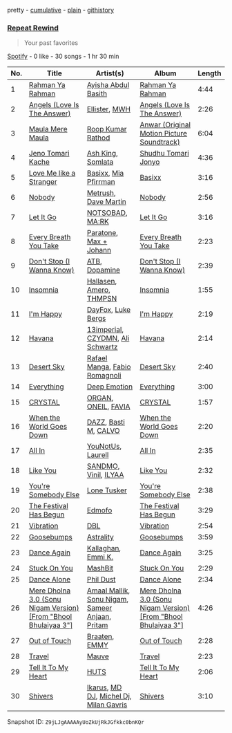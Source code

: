 pretty - [cumulative](/playlists/cumulative/37i9dQZF1EpSWsemYCkpY3.md) - [plain](/playlists/plain/37i9dQZF1EpSWsemYCkpY3) - [githistory](https://github.githistory.xyz/mdn522/spotify-playlist-archive/blob/main/playlists/plain/37i9dQZF1EpSWsemYCkpY3)

### [Repeat Rewind](https://open.spotify.com/playlist/37i9dQZF1EpSWsemYCkpY3)

> Your past favorites

[Spotify](https://open.spotify.com/user/spotify) - 0 like - 30 songs - 1 hr 30 min

| No. | Title | Artist(s) | Album | Length |
|---|---|---|---|---|
| 1 | [Rahman Ya Rahman](https://open.spotify.com/track/1Zji4w966xwywpQnFk2Snw) | [Ayisha Abdul Basith](https://open.spotify.com/artist/0WOxobTbkBGUnYzwgUgjDk) | [Rahman Ya Rahman](https://open.spotify.com/album/6AE2BDkFq7Db6cqdwqIMeH) | 4:44 |
| 2 | [Angels \(Love Is The Answer\)](https://open.spotify.com/track/0quVbzPwHvKWDSYM4hgusK) | [Ellister](https://open.spotify.com/artist/0mMd8Kof3AjcIvVPHP4vuj), [MWH](https://open.spotify.com/artist/1F5EgTwaHXl5PgfZaqdD7l) | [Angels \(Love Is The Answer\)](https://open.spotify.com/album/2oCnSPPVSKnCUVOvW1TUNz) | 2:26 |
| 3 | [Maula Mere Maula](https://open.spotify.com/track/5KNuHsIeFtD0oukst77hBi) | [Roop Kumar Rathod](https://open.spotify.com/artist/03SZmfKAgYRQKUwy0EoJUa) | [Anwar \(Original Motion Picture Soundtrack\)](https://open.spotify.com/album/3MTyvN8DogBzkLz8ThUKuc) | 6:04 |
| 4 | [Jeno Tomari Kache](https://open.spotify.com/track/6iMgrj9v5byFgbl9pyinpF) | [Ash King](https://open.spotify.com/artist/1cfG7UM0OD4O1II1nd15Qo), [Somlata](https://open.spotify.com/artist/2xMZqRbIbvfnDxZmcdq9rN) | [Shudhu Tomari Jonyo](https://open.spotify.com/album/2GICr5p81pM3Z0T9BJFb1o) | 4:36 |
| 5 | [Love Me like a Stranger](https://open.spotify.com/track/0SZ63NLmC3cyegFBimla6X) | [Basixx](https://open.spotify.com/artist/3yoJOUgWeJEC81UoZhYIdd), [Mia Pfirrman](https://open.spotify.com/artist/1J41DPq09UJRlSdeGDRKiH) | [Basixx](https://open.spotify.com/album/4BHQaaFUwHeLB7T9A2dNiJ) | 3:16 |
| 6 | [Nobody](https://open.spotify.com/track/5J4zGh1mXWvb6zyqcq1bJV) | [Metrush](https://open.spotify.com/artist/1vj2R6AWl8rj1na7VCkQK4), [Dave Martin](https://open.spotify.com/artist/0ED1qOqe8QHtjQfCSpM1y2) | [Nobody](https://open.spotify.com/album/4dLQ1fXaJsagk6dbGI0CKT) | 2:56 |
| 7 | [Let It Go](https://open.spotify.com/track/4madkqL1bB8rweDVBG8FvR) | [NOTSOBAD](https://open.spotify.com/artist/2aLLYZ0sdqweMEPFUyYIXJ), [MA:RK](https://open.spotify.com/artist/7nq7r3on1FX8ztpwOHqHbF) | [Let It Go](https://open.spotify.com/album/09dgBTVSMR7V1WUpvUsRfK) | 3:16 |
| 8 | [Every Breath You Take](https://open.spotify.com/track/16Q2JFTpFE8Exmv3d3qvDG) | [Paratone](https://open.spotify.com/artist/0ClVe54tk9xP1FBVdFWnWi), [Max + Johann](https://open.spotify.com/artist/7tUuueEA6DzbvvHmDy79Ow) | [Every Breath You Take](https://open.spotify.com/album/6aNJ0M7ssNkJUMRIfyclAb) | 2:23 |
| 9 | [Don't Stop \(I Wanna Know\)](https://open.spotify.com/track/0GaelwSoQDKjwoE16jxwNo) | [ATB](https://open.spotify.com/artist/7jZM5w05mGhw6wTB1okhD9), [Dopamine](https://open.spotify.com/artist/3Edve4VIATi0OZngclQlkN) | [Don't Stop \(I Wanna Know\)](https://open.spotify.com/album/0CjeKexsHa6yFv7X43qJ4d) | 2:39 |
| 10 | [Insomnia](https://open.spotify.com/track/173vZ2AtztHB2tgKzda2C0) | [Hallasen](https://open.spotify.com/artist/0stEc1T1y9bWD4BKxyqd1C), [Amero](https://open.spotify.com/artist/6y98wK2RN9CyNuuN1l2icf), [THMPSN](https://open.spotify.com/artist/4RguKaIgVQ9Iep7mYAJ6J4) | [Insomnia](https://open.spotify.com/album/7gOTIsaYLHq5inY3ZJhy9H) | 1:55 |
| 11 | [I'm Happy](https://open.spotify.com/track/2NRrO0OHLGpLVytOXsxTHe) | [DayFox](https://open.spotify.com/artist/1bUb2RStB8TX4RZJLahmDl), [Luke Bergs](https://open.spotify.com/artist/4gfRhc3a0g181DzQcbw6tG) | [I'm Happy](https://open.spotify.com/album/2PZWvin46Zv5dSsKHzcM0c) | 2:19 |
| 12 | [Havana](https://open.spotify.com/track/6MaD08mnNnOP8QxwPHKWSI) | [13imperial](https://open.spotify.com/artist/0R99aKcgtnuGUsjQOIHL9h), [CZYDMN](https://open.spotify.com/artist/76roFS1ItfO3yKI6L0o35T), [Ali Schwartz](https://open.spotify.com/artist/3CXu2xqQnt5Ey4vyWuiuFk) | [Havana](https://open.spotify.com/album/5Hy2rVdn3kupJJEE6eP9eg) | 2:14 |
| 13 | [Desert Sky](https://open.spotify.com/track/1PJr7TqBezv2Zk5IjgioPA) | [Rafael Manga](https://open.spotify.com/artist/0mRdipul8VkKbjWCEQNsUY), [Fabio Romagnoli](https://open.spotify.com/artist/1pE81RAjwazo2DIBD9KWoI) | [Desert Sky](https://open.spotify.com/album/7ss0579GUFtC0PfPhA0R13) | 2:40 |
| 14 | [Everything](https://open.spotify.com/track/2jTb27ORGUVTBJqLRNp8h9) | [Deep Emotion](https://open.spotify.com/artist/7b94cJ9Zrt1O5MXXsbmvLe) | [Everything](https://open.spotify.com/album/25V6A0xYnCJWppZMjZsXwc) | 3:00 |
| 15 | [CRYSTAL](https://open.spotify.com/track/7CK0HdGScjtw1ttiOSpiPL) | [ORGAN](https://open.spotify.com/artist/1YKl8e8MJE5TK28LC4UyC6), [ONEIL](https://open.spotify.com/artist/7kzcAiYqxBV5J25vTYeOxA), [FAVIA](https://open.spotify.com/artist/1FTXwgjHR8LAr13cnjWp7m) | [CRYSTAL](https://open.spotify.com/album/111cbSzL1xUJdHxSndTbKZ) | 1:57 |
| 16 | [When the World Goes Down](https://open.spotify.com/track/2wdliQR8SVldZoz4AqcMEW) | [DAZZ](https://open.spotify.com/artist/67hggymbjwkuVTf7qrZanz), [Basti M](https://open.spotify.com/artist/11qAAJhhilyPUCysMmCVRA), [CALVO](https://open.spotify.com/artist/3E61SnNA9oqKP7hI0K3vZv) | [When the World Goes Down](https://open.spotify.com/album/292siQAiAHL4R8WUwbwOR7) | 2:20 |
| 17 | [All In](https://open.spotify.com/track/7qog6LJrOFEyELxP00x2lc) | [YouNotUs](https://open.spotify.com/artist/67ghKnycRX6VM1xfqJSMlH), [Laurell](https://open.spotify.com/artist/69Pm1OWlxk1tbYphlkcKHR) | [All In](https://open.spotify.com/album/67VEaL9NMeOlIxz6V2vMvl) | 2:35 |
| 18 | [Like You](https://open.spotify.com/track/6t5bcrRnbXfmkQBy1wbM2F) | [SANDMO](https://open.spotify.com/artist/6s4D1tHXN2nIoywKMPR8UF), [Vinil](https://open.spotify.com/artist/4B9njk5H0MezHq02ZrF6SA), [ILYAA](https://open.spotify.com/artist/6hFz7qfv7dt2sgRuGBYnP1) | [Like You](https://open.spotify.com/album/07DWVGf0yPU3CTSu7f9156) | 2:32 |
| 19 | [You're Somebody Else](https://open.spotify.com/track/644YjjjD6ndjqd4NEtkDqR) | [Lone Tusker](https://open.spotify.com/artist/3vlH5PSk5GSm61lfafSPAl) | [You're Somebody Else](https://open.spotify.com/album/2Jt10T6JU6uJslHWkrIpwJ) | 2:38 |
| 20 | [The Festival Has Begun](https://open.spotify.com/track/7qZjrBnEXRA8I8NpQfqKdd) | [Edmofo](https://open.spotify.com/artist/0YFbuIzBUfAK1FqcEvxnqQ) | [The Festival Has Begun](https://open.spotify.com/album/4fpB0EwvrJtVP9MQBLRQtT) | 3:29 |
| 21 | [Vibration](https://open.spotify.com/track/2sTVCaENASuQObiR1TV73a) | [DBL](https://open.spotify.com/artist/1dn6xqJEmfqh8Yla5h5mqI) | [Vibration](https://open.spotify.com/album/22A22M4WGvikfNNCsWfKhk) | 2:54 |
| 22 | [Goosebumps](https://open.spotify.com/track/6G9Q0Br0TIdJuvaL3dTsoz) | [Astrality](https://open.spotify.com/artist/6KGv020mJkIjQH5YPDSBcZ) | [Goosebumps](https://open.spotify.com/album/6YZz8CZAqqCyxyf01ix0TX) | 3:59 |
| 23 | [Dance Again](https://open.spotify.com/track/3cW6yVk7W6AYk5zVJY4jnP) | [Kallaghan](https://open.spotify.com/artist/3JUhLQVscB3juawfNkohf7), [Emmi K.](https://open.spotify.com/artist/6wMMXhndhXrFBpID88JU8x) | [Dance Again](https://open.spotify.com/album/33LZLzreaqhagXPWvQZX0b) | 3:25 |
| 24 | [Stuck On You](https://open.spotify.com/track/6aevLJZYhcT7IW8WVspnIS) | [MashBit](https://open.spotify.com/artist/2ZUktxXMg0flZ5HGHSd5HZ) | [Stuck On You](https://open.spotify.com/album/3L26xsJtlMRvbB4ECsjEX6) | 2:29 |
| 25 | [Dance Alone](https://open.spotify.com/track/3RgzcYjdsa2iINZrRzmFGH) | [Phil Dust](https://open.spotify.com/artist/3QjqGZ3r7sMq8XHsRbFU5U) | [Dance Alone](https://open.spotify.com/album/1HoCBss6KTNWCJYLFrDiNO) | 2:34 |
| 26 | [Mere Dholna 3.0 \(Sonu Nigam Version\) \[From "Bhool Bhulaiyaa 3"\]](https://open.spotify.com/track/7cXwJ84u9sSEuynXLfyMD7) | [Amaal Mallik](https://open.spotify.com/artist/76fuWYgIf3TVIopTs3vaJ6), [Sonu Nigam](https://open.spotify.com/artist/1dVygo6tRFXC8CSWURQJq2), [Sameer Anjaan](https://open.spotify.com/artist/5sifufajls8Q6k04Y4F8mH), [Pritam](https://open.spotify.com/artist/1wRPtKGflJrBx9BmLsSwlU) | [Mere Dholna 3.0 \(Sonu Nigam Version\) \[From "Bhool Bhulaiyaa 3"\]](https://open.spotify.com/album/7eeyLtocuJJHjqqGyfCndk) | 4:26 |
| 27 | [Out of Touch](https://open.spotify.com/track/68j2vMJIyiabD4gOPGrGWE) | [Braaten](https://open.spotify.com/artist/0odPXKGYqtTpiWJFBhqyVB), [EMMY](https://open.spotify.com/artist/4rrI3dKjmTOzRZvOwOWOlu) | [Out of Touch](https://open.spotify.com/album/2oOtyCXzKaIyADn4TKmCE0) | 2:28 |
| 28 | [Travel](https://open.spotify.com/track/06tCB0GoFpEAM9rEWiVrX8) | [Mauve](https://open.spotify.com/artist/4H6XYH7PhoJXhD45W93wkh) | [Travel](https://open.spotify.com/album/6hUUo3Up49OeTMvmWtqLMi) | 2:23 |
| 29 | [Tell It To My Heart](https://open.spotify.com/track/00wHK6Ivm7sUTkAdRjz3jP) | [HUTS](https://open.spotify.com/artist/6d4AePmkVnbu2qIbT6vsem) | [Tell It To My Heart](https://open.spotify.com/album/3osdrCWYYOwjvGRUrOkWTb) | 2:06 |
| 30 | [Shivers](https://open.spotify.com/track/2AjoSfMoiYNOe95CSrmnxc) | [Ikarus](https://open.spotify.com/artist/4nJHUc86dUmNx5Cfyqf4zp), [MD DJ](https://open.spotify.com/artist/31shErrQgVvu6r5rvF3unD), [Michel Dj](https://open.spotify.com/artist/3xkGLkIacZeEl0tXUAWtT5), [Milan Gavris](https://open.spotify.com/artist/5Ukdziss6tmNzMRrJ60UKJ) | [Shivers](https://open.spotify.com/album/2HfSnsMfvVRX1BHZ3mYqwc) | 3:10 |

Snapshot ID: `Z9jLJgAAAAAyUoZkUjRkJGfkkc0bnKQr`
